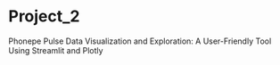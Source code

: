 # Project_2
Phonepe Pulse Data Visualization and Exploration: A User-Friendly Tool Using Streamlit and Plotly
